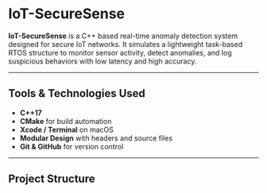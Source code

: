 #  IoT-SecureSense

**IoT-SecureSense** is a C++ based real-time anomaly detection system designed for secure IoT networks. It simulates a lightweight task-based RTOS structure to monitor sensor activity, detect anomalies, and log suspicious behaviors with low latency and high accuracy.

---

##  Tools & Technologies Used

- **C++17**
- **CMake** for build automation
- **Xcode / Terminal** on macOS
- **Modular Design** with headers and source files
- **Git & GitHub** for version control

---

## Project Structure
